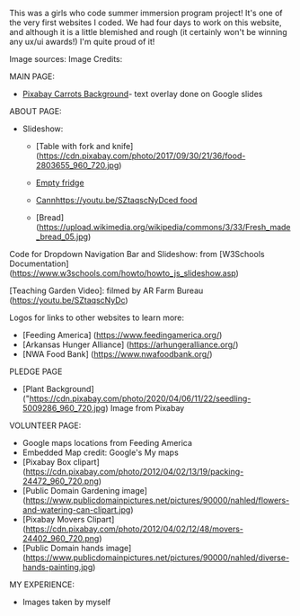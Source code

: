 This was a girls who code summer immersion program project! It's one of the very first websites I coded. We had four days to work on this website, and although it is a little blemished and rough (it certainly won't be winning any ux/ui awards!) I'm quite proud of it!

Image sources: 
Image Credits: 

MAIN PAGE:
- [Pixabay Carrots Background](https://cdn.pixabay.com/photo/2016/08/03/01/09/carrot-1565597_960_720.jpg)- text overlay done on Google slides

ABOUT PAGE:
- Slideshow: 
    - [Table with fork and knife]   (https://cdn.pixabay.com/photo/2017/09/30/21/36/food-2803655_960_720.jpg)

    - [Empty fridge](https://cdn.pixabay.com/photo/2021/03/08/19/21/empty-fridge-6080085_1280.png)

    - [Cannhttps://youtu.be/SZtaqscNyDced food](https://cdn.pixabay.com/photo/2019/02/26/13/38/root-cellar-4022024_1280.jpg)

    - [Bread]
    (https://upload.wikimedia.org/wikipedia/commons/3/33/Fresh_made_bread_05.jpg)


Code for Dropdown Navigation Bar and Slideshow: from [W3Schools Documentation]
  (https://www.w3schools.com/howto/howto_js_slideshow.asp)

[Teaching Garden Video]: filmed by AR Farm Bureau
(https://youtu.be/SZtaqscNyDc)

Logos for links to other websites to learn more:
- [Feeding America]
  (https://www.feedingamerica.org/)
- [Arkansas Hunger Alliance]
  (https://arhungeralliance.org/)
- [NWA Food Bank]
  (https://www.nwafoodbank.org/)

PLEDGE PAGE
- [Plant Background] ("https://cdn.pixabay.com/photo/2020/04/06/11/22/seedling-5009286_960_720.jpg)
Image from Pixabay

VOLUNTEER PAGE:
- Google maps locations from Feeding America 
- Embedded Map credit: Google's My maps
- [Pixabay Box clipart]
  (https://cdn.pixabay.com/photo/2012/04/02/13/19/packing-24472_960_720.png)
- [Public Domain Gardening image]
  (https://www.publicdomainpictures.net/pictures/90000/nahled/flowers-and-watering-can-clipart.jpg)
- [Pixabay Movers Clipart]
  (https://cdn.pixabay.com/photo/2012/04/02/12/48/movers-24402_960_720.png)
- [Public Domain hands image]
  (https://www.publicdomainpictures.net/pictures/90000/nahled/diverse-hands-painting.jpg)
  
MY EXPERIENCE:
- Images taken by myself 
